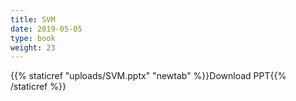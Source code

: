 ```yaml
---
title: SVM
date: 2019-05-05
type: book
weight: 23
---
```


{{% staticref "uploads/SVM.pptx" "newtab" %}}Download PPT{{% /staticref %}}